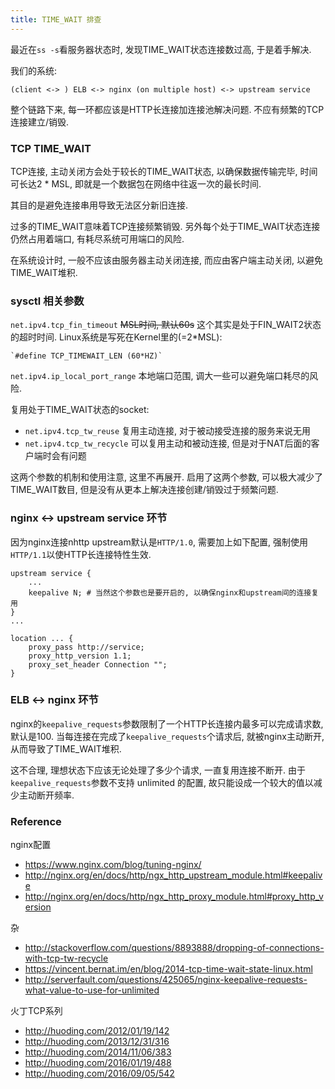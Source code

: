 ```yaml
---
title: TIME_WAIT 排查
---
```


最近在`ss -s`看服务器状态时, 发现TIME_WAIT状态连接数过高, 于是着手解决.

我们的系统:

    (client <-> ) ELB <-> nginx (on multiple host) <-> upstream service

整个链路下来, 每一环都应该是HTTP长连接加连接池解决问题. 不应有频繁的TCP连接建立/销毁.

### TCP TIME_WAIT

TCP连接, 主动关闭方会处于较长的TIME_WAIT状态, 以确保数据传输完毕, 时间可长达2 * MSL, 即就是一个数据包在网络中往返一次的最长时间.

其目的是避免连接串用导致无法区分新旧连接.

过多的TIME_WAIT意味着TCP连接频繁销毁. 另外每个处于TIME_WAIT状态连接仍然占用着端口, 有耗尽系统可用端口的风险.

在系统设计时, 一般不应该由服务器主动关闭连接, 而应由客户端主动关闭, 以避免TIME_WAIT堆积.

### sysctl 相关参数

`net.ipv4.tcp_fin_timeout` ~~MSL时间, 默认60s~~ 这个其实是处于FIN_WAIT2状态的超时时间. Linux系统是写死在Kernel里的(=2*MSL):

    `#define TCP_TIMEWAIT_LEN (60*HZ)`

`net.ipv4.ip_local_port_range` 本地端口范围, 调大一些可以避免端口耗尽的风险.

复用处于TIME_WAIT状态的socket:

- `net.ipv4.tcp_tw_reuse` 复用主动连接, 对于被动接受连接的服务来说无用
- `net.ipv4.tcp_tw_recycle` 可以复用主动和被动连接, 但是对于NAT后面的客户端时会有问题

这两个参数的机制和使用注意, 这里不再展开. 
启用了这两个参数, 可以极大减少了TIME_WAIT数目, 但是没有从更本上解决连接创建/销毁过于频繁问题.

### nginx <-> upstream service 环节

因为nginx连接nhttp upstream默认是`HTTP/1.0`, 需要加上如下配置, 强制使用`HTTP/1.1`以使HTTP长连接特性生效.

    upstream service {
        ...
        keepalive N; # 当然这个参数也是要开启的, 以确保nginx和upstream间的连接复用
    }
    ...

    location ... {
        proxy_pass http://service;
        proxy_http_version 1.1;
        proxy_set_header Connection "";
    }

### ELB <-> nginx 环节

nginx的`keepalive_requests`参数限制了一个HTTP长连接内最多可以完成请求数, 默认是100.
当每连接在完成了`keepalive_requests`个请求后, 就被nginx主动断开, 从而导致了TIME_WAIT堆积.

这不合理, 理想状态下应该无论处理了多少个请求, 一直复用连接不断开.
由于 `keepalive_requests`参数不支持 unlimited 的配置, 故只能设成一个较大的值以减少主动断开频率.

### Reference

nginx配置

- <https://www.nginx.com/blog/tuning-nginx/>
- <http://nginx.org/en/docs/http/ngx_http_upstream_module.html#keepalive>
- <http://nginx.org/en/docs/http/ngx_http_proxy_module.html#proxy_http_version>

杂

- <http://stackoverflow.com/questions/8893888/dropping-of-connections-with-tcp-tw-recycle>
- <https://vincent.bernat.im/en/blog/2014-tcp-time-wait-state-linux.html>
- <http://serverfault.com/questions/425065/nginx-keepalive-requests-what-value-to-use-for-unlimited>

火丁TCP系列

- <http://huoding.com/2012/01/19/142>
- <http://huoding.com/2013/12/31/316>
- <http://huoding.com/2014/11/06/383>
- <http://huoding.com/2016/01/19/488>
- <http://huoding.com/2016/09/05/542>
